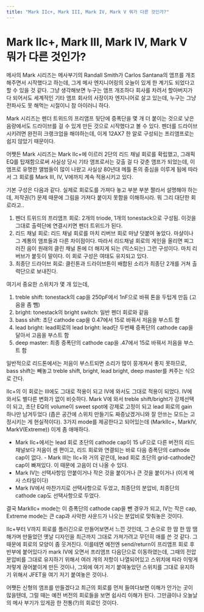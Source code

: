 ```yaml
---
title: "Mark IIc+, Mark III, Mark IV, Mark V 뭐가 다른 것인가?"
---
```

# Mark IIc+, Mark III, Mark IV, Mark V 뭐가 다른 것인가?

메사의 Mark 시리즈는 메사부기의 Randall Smith가 Carlos Santana의 앰프를 개조해주면서 시작했다고 하는데, 그게 메사 엔지니어링의 오늘이 있게 한 계기도 되었다고 할 수 있을 것 같다. 그냥 생각해보면 누구는 앰프 개조하다 회사를 차려서 할아버지가 다 되어서도 세계적인 기타 앰프 회사의 사장이자 엔지니어로 살고 있는데, 누구는 그냥 전파사도 못 해먹는 시절이니 참 아이러니 하다. 


Mark 시리즈는 펜더 트위드의 프리앰프 뒷단에 증폭단을 몇 개 더 붙이는 것으로 낮은 음량에서도 드라이브를 걸 수 있게 만든 것으로 시작했다고 볼 수 있다. 펜더를 드라이브 시키려면 완전히 크랭크업을 해야하는데, 이게 12AX7 한 알로 구성되는 프리앰프로는 쉽지 않았기 때문이다. 


어쨋든 Mark 시리즈는 Mark IIc+에 이르러 2단의 리드 채널 회로를 확립했고, 그래픽 EQ를 탑재함으로써 사실상 당시 기타 앰프로서는 갖출 걸 다 갖춘 앰프가 되었는데, 이 앰프로 유명한 앨범들이 많이 나왔고 사실상 80년대 메틀 톤의 중심을 이루게 됨에 따라서 그 회로를 Mark III, IV, V에까지 계속 적용시키고 있다.


기본 구성은 다음과 같다. 실제로 회로도를 가져다 놓고 부분 부분 짤라서 설명해야 하는데, 저작권(?) 문제 때문에 그림을 가져다 붙이지 못함을 이해하시라. 뭐 그리 대단한 회로라고..


1) 펜더 트위드의 프리앰프 회로: 2개의 triode, 1개의 tonestack으로 구성됨. 이것을 그대로 출력단에 연결시키면 펜더 트위드가 된다.
2) 리드 채널 회로: 리드 채널 회로를 마치 리버브 회로 마냥 덧붙여 놓았다. 마샬이나 그 계통의 앰프들과 다른 차이점이다. 따라서 리드채널 회로의 게인을 올리면 찌그러진 음이 원래의 클린 채널 톤에 더 해지게 되는 (믹스되는) 그런 구성이다. 마치 리버브가 붙듯이 말이다. 이 회로 구성은 여태도 유지되고 있다.
3) 최종단 드라이브 회로: 클린톤과 드라이브톤이 배합된 소리가 최종단 2개를 거쳐 출력단으로 보내진다.


여기서 중요한 스위치가 몇 개 있는데, 
1) treble shift: tonestack의 cap을 250pF에서 1nF으로 바꿔 톤을 두텁게 만듬 (고음을 좀 뺌)
2) bright: tonestack의 bright switch: 일반 펜더 회로와 같음
3) bass shift: 초단 cathode cap을 0.47에서 15로 바꿔서 저음을 부스트 함
4) lead bright: lead회로의 lead bright: lead단 두번째 증폭단의 cathode cap을 달아서 고음을 부스트 함
5) deep master: 최종 증폭단의 cathode cap을 .47에서 15로 바꿔서 저음을 부스트 함 


일반적으로 리드톤에서는 저음이 부스트되면 소리가 많이 뭉개져서 좋지 못하므로, bass shift는 빼놓고 treble shift, bright, lead bright, deep master를 켜주는 식으로 간다. 


IIc+의 이 회로는 III에도 그대로 적용이 되고 IV에 와서도 그대로 적용이 되었다. IV에 와서도 별다른 변화가 없이 비슷하다. Mark V에 와서 treble shift/bright가 강제선택이 되고, 초단 EQ의 volume이 sweet spot에 강제로 고정이 되고 lead 회로의 gain 하나만 남겨두었다 (좁은 공간에 스위치 만들기도 짜증났겠거니와 잘 안쓰는 모드는 고정시키는 게 현실적이다). 3가지 mode를 제공한다고 되어있는데 (MarkIIc+, MarkIV, MarkV(Extreme)) 이게 좀 애매하다.


- Mark IIc+에서는 lead 회로 초단의 cathode cap이 15 uF으로 다른 버전의 리드 채널보다 저음이 센 편이고, 리드 회로와 연결되는 바로 다음 증폭단의 cathode cap이 없다. - Mark III는 IIc+와 거의 같은데, lead 회로 초단의 grid-cathode간cap이 빠져있다. 이 때문에 고음이 더 나올 수 있다.
- Mark IV는 선택사항임 안붙이거나 작은 것을 붙이거나 큰 것을 붙이거나 (이게 메사 스타일이다)
- Mark IV에서 마찬가지로 선택사항으로 두었고, 최종단의 분압비, 최종단의 cathode cap도 선택사항으로 두었다.


결국 MarkIIc+ mode는 이 증폭단의 cathode cap을 뺀 경우가 되고, IV는 작은 cap, Extreme mode는 큰 cap과 사악한 사운드가 나오는 분압비로 맞춰놓은 것이다.


IIc+부터 V까지 회로를 플러긴으로 만들어보면서 느낀 것인데, 그 손으로 한 땀 한 땀 땜해가며 만들었던 옛날 디자인을 최근까지 그대로 가져가려고 무던히 애를 쓴 것 같다. 그 때문에 회로의 모양이 좀 웃겨진다. 이를테면 예전엔 send/return이 프리앰프 회로 후반부에 붙어있다가 mark IV에 오면서 프리앰프 다음단으로 이동하였는데, 그때의 전압 분압비를 그대로 유지하기 위해서 여러 개의 저항이 나열되어있고 스위치에 따라 이렇게 저렇게 끊어붙이게 만든 것이나, 그외에 여기 저기 붙여놓았던 스위치를 그대로 유지하기 위해서 JFET을 여기 저기 붙여놓은 것이나.


어쨋든 신형의 앰프를 만들겠다고 최근의 회로를 먼저 들여다보면 이해가 안가는 곳이 많을텐데, 그럴 때는 예전 버전의 회로들을 보면 쉽사리 이해가 된다. 그만큼이나 오늘날의 메사 부기가 있게끔 한 전통(?)의 회로인 것이다. 


